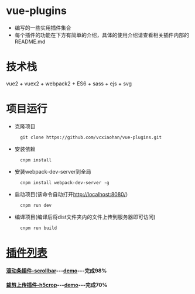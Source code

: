 # vue-plugins
* 编写的一些实用插件集合
* 每个插件的功能在下方有简单的介绍，具体的使用介绍请查看相关插件内部的README.md

# 技术栈
vue2 + vuex2 + webpack2 + ES6 + sass + ejs + svg

# 项目运行

* 克隆项目

	    git clone https://github.com/vcxiaohan/vue-plugins.git  



* 安装依赖

		cnpm install

* 安装webpack-dev-server到全局
	
		cnpm install webpack-dev-server -g

* 启动项目(该命令自动打开[http://localhost:8080/](http://localhost:8080/))

		cnpm run dev

* 编译项目(编译后将dist文件夹内的文件上传到服务器即可访问)

		cnpm run build

# [插件列表](http://demo.vcxiaohan.com/vue-plugins/dist/index.html)

#### [滚动条插件-scrollbar](https://github.com/vcxiaohan/vue-plugins/tree/master/scrollbar)---[demo](http://demo.vcxiaohan.com/vue-plugins/dist/scrollbar/demo.html)---完成98%

#### [裁剪上传插件-h5crop](https://github.com/vcxiaohan/vue-plugins/tree/master/h5crop)---[demo](http://demo.vcxiaohan.com/vue-plugins/dist/h5crop/demo.html)---完成70%


